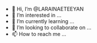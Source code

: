 - 👋 Hi, I’m @LARAINAETEEYAN
- 👀 I’m interested in ...
- 🌱 I’m currently learning ...
- 💞️ I’m looking to collaborate on ...
- 📫 How to reach me ...

<!---
LARAINAETEEYAN/LARAINAETEEYAN is a ✨ special ✨ repository because its `README.md` (this file) appears on your GitHub profile.
You can click the Preview link to take a look at your changes.
--->
